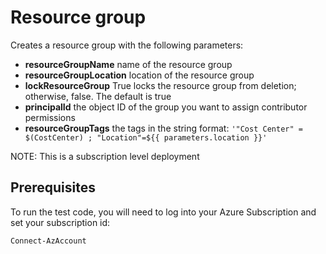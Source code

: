 # Resource group

Creates a resource group with the following parameters:

- **resourceGroupName** name of the resource group
- **resourceGroupLocation** location of the resource group
- **lockResourceGroup** True locks the resource group from deletion; otherwise, false. The default is true
- **principalId** the object ID of the group you want to assign contributor permissions 
- **resourceGroupTags** the tags in the string format: `'"Cost Center" = $(CostCenter) ; "Location"=${{ parameters.location }}'`

NOTE: This is a subscription level deployment

## Prerequisites

To run the test code, you will need to log into your Azure Subscription and set your subscription id:

```
Connect-AzAccount

```